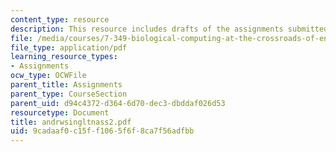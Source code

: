 ```yaml
---
content_type: resource
description: This resource includes drafts of the assignments submitted by the student.
file: /media/courses/7-349-biological-computing-at-the-crossroads-of-engineering-and-science-spring-2005/9cadaaf0c15ff1065f6f8ca7f56adfbb_andrwsingltnass2.pdf
file_type: application/pdf
learning_resource_types:
- Assignments
ocw_type: OCWFile
parent_title: Assignments
parent_type: CourseSection
parent_uid: d94c4372-d364-6d70-dec3-dbddaf026d53
resourcetype: Document
title: andrwsingltnass2.pdf
uid: 9cadaaf0-c15f-f106-5f6f-8ca7f56adfbb
---
```


